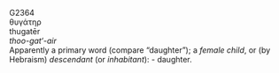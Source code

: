 <body>
  <p>G2364<br>  θυγάτηρ  <br> thugatēr  <br><i>thoo-gat‘-air </i><br>Apparently a primary word (compare “daughter”); a <i>female</i> <i>child</i>, or (by Hebraism) <i>descendant</i> (or <i>inhabitant</i>): - daughter.<br></p>
 </body>
